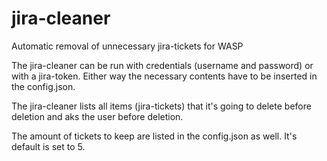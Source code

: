 # jira-cleaner
Automatic removal of unnecessary jira-tickets for WASP

The jira-cleaner can be run with credentials (username and password) or with a jira-token. Either way the necessary contents have to be inserted in the config.json.

The jira-cleaner lists all items (jira-tickets) that it's going to delete before deletion and aks the user before deletion.

The amount of tickets to keep are listed in the config.json as well. It's default is set to 5.
